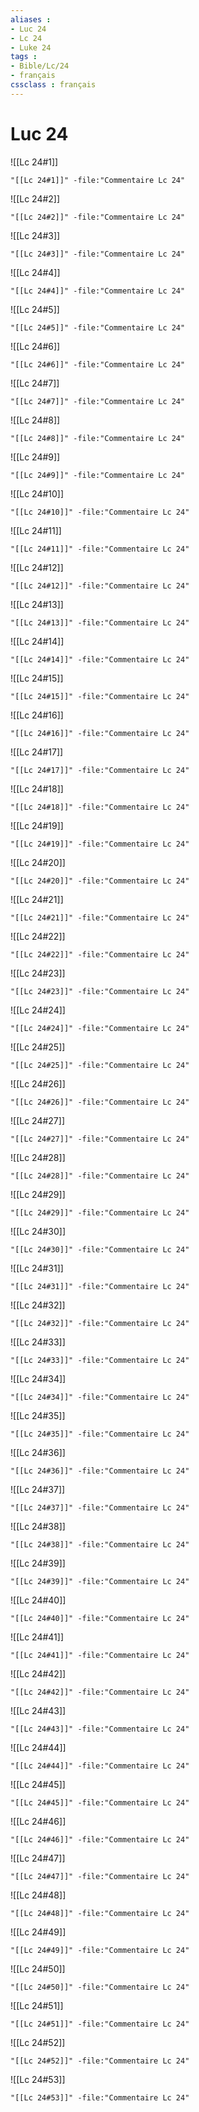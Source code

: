 ```yaml
---
aliases : 
- Luc 24
- Lc 24
- Luke 24
tags : 
- Bible/Lc/24
- français
cssclass : français
---
```


# Luc 24

![[Lc 24#1]]

```query
"[[Lc 24#1]]" -file:"Commentaire Lc 24"
```

![[Lc 24#2]]

```query
"[[Lc 24#2]]" -file:"Commentaire Lc 24"
```

![[Lc 24#3]]

```query
"[[Lc 24#3]]" -file:"Commentaire Lc 24"
```

![[Lc 24#4]]

```query
"[[Lc 24#4]]" -file:"Commentaire Lc 24"
```

![[Lc 24#5]]

```query
"[[Lc 24#5]]" -file:"Commentaire Lc 24"
```

![[Lc 24#6]]

```query
"[[Lc 24#6]]" -file:"Commentaire Lc 24"
```

![[Lc 24#7]]

```query
"[[Lc 24#7]]" -file:"Commentaire Lc 24"
```

![[Lc 24#8]]

```query
"[[Lc 24#8]]" -file:"Commentaire Lc 24"
```

![[Lc 24#9]]

```query
"[[Lc 24#9]]" -file:"Commentaire Lc 24"
```

![[Lc 24#10]]

```query
"[[Lc 24#10]]" -file:"Commentaire Lc 24"
```

![[Lc 24#11]]

```query
"[[Lc 24#11]]" -file:"Commentaire Lc 24"
```

![[Lc 24#12]]

```query
"[[Lc 24#12]]" -file:"Commentaire Lc 24"
```

![[Lc 24#13]]

```query
"[[Lc 24#13]]" -file:"Commentaire Lc 24"
```

![[Lc 24#14]]

```query
"[[Lc 24#14]]" -file:"Commentaire Lc 24"
```

![[Lc 24#15]]

```query
"[[Lc 24#15]]" -file:"Commentaire Lc 24"
```

![[Lc 24#16]]

```query
"[[Lc 24#16]]" -file:"Commentaire Lc 24"
```

![[Lc 24#17]]

```query
"[[Lc 24#17]]" -file:"Commentaire Lc 24"
```

![[Lc 24#18]]

```query
"[[Lc 24#18]]" -file:"Commentaire Lc 24"
```

![[Lc 24#19]]

```query
"[[Lc 24#19]]" -file:"Commentaire Lc 24"
```

![[Lc 24#20]]

```query
"[[Lc 24#20]]" -file:"Commentaire Lc 24"
```

![[Lc 24#21]]

```query
"[[Lc 24#21]]" -file:"Commentaire Lc 24"
```

![[Lc 24#22]]

```query
"[[Lc 24#22]]" -file:"Commentaire Lc 24"
```

![[Lc 24#23]]

```query
"[[Lc 24#23]]" -file:"Commentaire Lc 24"
```

![[Lc 24#24]]

```query
"[[Lc 24#24]]" -file:"Commentaire Lc 24"
```

![[Lc 24#25]]

```query
"[[Lc 24#25]]" -file:"Commentaire Lc 24"
```

![[Lc 24#26]]

```query
"[[Lc 24#26]]" -file:"Commentaire Lc 24"
```

![[Lc 24#27]]

```query
"[[Lc 24#27]]" -file:"Commentaire Lc 24"
```

![[Lc 24#28]]

```query
"[[Lc 24#28]]" -file:"Commentaire Lc 24"
```

![[Lc 24#29]]

```query
"[[Lc 24#29]]" -file:"Commentaire Lc 24"
```

![[Lc 24#30]]

```query
"[[Lc 24#30]]" -file:"Commentaire Lc 24"
```

![[Lc 24#31]]

```query
"[[Lc 24#31]]" -file:"Commentaire Lc 24"
```

![[Lc 24#32]]

```query
"[[Lc 24#32]]" -file:"Commentaire Lc 24"
```

![[Lc 24#33]]

```query
"[[Lc 24#33]]" -file:"Commentaire Lc 24"
```

![[Lc 24#34]]

```query
"[[Lc 24#34]]" -file:"Commentaire Lc 24"
```

![[Lc 24#35]]

```query
"[[Lc 24#35]]" -file:"Commentaire Lc 24"
```

![[Lc 24#36]]

```query
"[[Lc 24#36]]" -file:"Commentaire Lc 24"
```

![[Lc 24#37]]

```query
"[[Lc 24#37]]" -file:"Commentaire Lc 24"
```

![[Lc 24#38]]

```query
"[[Lc 24#38]]" -file:"Commentaire Lc 24"
```

![[Lc 24#39]]

```query
"[[Lc 24#39]]" -file:"Commentaire Lc 24"
```

![[Lc 24#40]]

```query
"[[Lc 24#40]]" -file:"Commentaire Lc 24"
```

![[Lc 24#41]]

```query
"[[Lc 24#41]]" -file:"Commentaire Lc 24"
```

![[Lc 24#42]]

```query
"[[Lc 24#42]]" -file:"Commentaire Lc 24"
```

![[Lc 24#43]]

```query
"[[Lc 24#43]]" -file:"Commentaire Lc 24"
```

![[Lc 24#44]]

```query
"[[Lc 24#44]]" -file:"Commentaire Lc 24"
```

![[Lc 24#45]]

```query
"[[Lc 24#45]]" -file:"Commentaire Lc 24"
```

![[Lc 24#46]]

```query
"[[Lc 24#46]]" -file:"Commentaire Lc 24"
```

![[Lc 24#47]]

```query
"[[Lc 24#47]]" -file:"Commentaire Lc 24"
```

![[Lc 24#48]]

```query
"[[Lc 24#48]]" -file:"Commentaire Lc 24"
```

![[Lc 24#49]]

```query
"[[Lc 24#49]]" -file:"Commentaire Lc 24"
```

![[Lc 24#50]]

```query
"[[Lc 24#50]]" -file:"Commentaire Lc 24"
```

![[Lc 24#51]]

```query
"[[Lc 24#51]]" -file:"Commentaire Lc 24"
```

![[Lc 24#52]]

```query
"[[Lc 24#52]]" -file:"Commentaire Lc 24"
```

![[Lc 24#53]]

```query
"[[Lc 24#53]]" -file:"Commentaire Lc 24"
```

